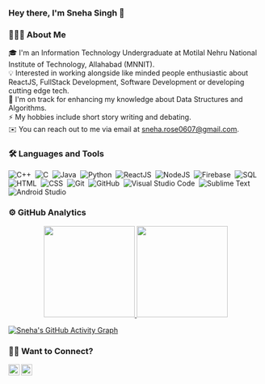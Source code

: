 ### **Hey there, I'm Sneha Singh** 👋

### 👨🏻‍💻 About Me
🎓 I'm an Information Technology Undergraduate at Motilal Nehru National Institute of Technology, Allahabad (MNNIT).\
💡 Interested in working alongside like minded people enthusiastic about ReactJS, FullStack Development, Software Development or developing cutting edge tech.\
🌱 I'm on track for enhancing my knowledge about Data Structures and Algorithms.\
⚡ My hobbies include short story writing and debating.\
✉️ You can reach out to me via email at sneha.rose0607@gmail.com.

### 🛠 Languages and Tools
![C++](https://img.shields.io/badge/-C++-05122A?style=flat&logo=C%2B%2B&logoColor=00599C)&nbsp;
![C](https://img.shields.io/badge/-C-05122A?style=flat&logo=C&logoColor=A8B9CC)&nbsp;
![Java](https://img.shields.io/badge/-Java-05122A?style=flat&logo=java)&nbsp;
![Python](https://img.shields.io/badge/-Python-05122A?style=flat&logo=python)&nbsp;
![ReactJS](https://img.shields.io/badge/-ReactJS-05122A?style=flat&logo=react&logoColor=42A5F5)&nbsp;
![NodeJS](https://img.shields.io/badge/-NodeJS-05122A?style=flat&logo=nodedotjs&logoColor=42A5F5)&nbsp;
![Firebase](https://img.shields.io/badge/-Firebase-05122A?style=flat&logo=firebase&logoColor=42A5F5)&nbsp;
![SQL](https://img.shields.io/badge/-MySQL-05122A?style=flat&logo=mysql&logoColor=42A5F5)&nbsp;
![HTML](https://img.shields.io/badge/-HTML-05122A?style=flat&logo=HTML5)&nbsp;
![CSS](https://img.shields.io/badge/-CSS-05122A?style=flat&logo=CSS3&logoColor=1572B6)&nbsp;
![Git](https://img.shields.io/badge/-Git-05122A?style=flat&logo=git)&nbsp;
![GitHub](https://img.shields.io/badge/-GitHub-05122A?style=flat&logo=github)&nbsp;
![Visual Studio Code](https://img.shields.io/badge/-Visual%20Studio%20Code-05122A?style=flat&logo=visual-studio-code&logoColor=007ACC)&nbsp;
![Sublime Text](https://img.shields.io/badge/-Sublime_Text-05122A?style=flat&logo=sublime-text&logoColor=FF9800)&nbsp;
![Android Studio](https://img.shields.io/badge/-Android_Studio-05122A?style=flat&logo=android-studio&logoColor=a4c639)


### ⚙️ GitHub Analytics
<p align="center">
<a href="https://github.com/Sneha0607">
  <img height="180em" src="https://github-readme-stats-eight-theta.vercel.app/api?username=Sneha0607&show_icons=true&theme=algolia&include_all_commits=true&count_private=true"/>
  <img height="180em" src="https://github-readme-stats-eight-theta.vercel.app/api/top-langs/?username=PriyanshX1902&layout=compact&langs_count=8&theme=algolia"/>
</a>
</p>

[![Sneha's GitHub Activity Graph](https://activity-graph.herokuapp.com/graph?username=Sneha0607&theme=react-dark)](https://github.com/Sneha0607)

### 🤝🏻 Want to Connect?
<p align="center">
<a href="https://in.linkedin.com/in/snehasingh2001/">
  <img align="left" alt="Sneha's LinkedIn" width="22px" src="https://www.flaticon.com/svg/static/icons/svg/1409/1409945.svg" />
</a>
<a href="https://github.com/Sneha0607">
  <img align="left" alt="Sneha's GitHub" width="22px" src="https://www.flaticon.com/svg/static/icons/svg/270/270798.svg" />
</a>

